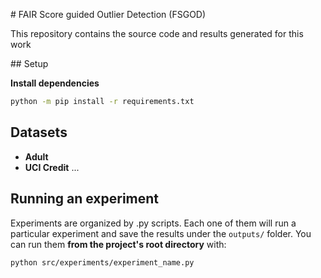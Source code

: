 # FAIR Score guided Outlier Detection (FSGOD)

This repository contains the source code and results generated for this work


## Setup

**Install dependencies**
```bash
python -m pip install -r requirements.txt
```

## Datasets

* **Adult**
* **UCI Credit**
...


## Running an experiment

Experiments are organized by .py scripts. Each one of them will run a particular experiment and save the results under 
the `outputs/` folder. You can run them **from the project's root directory** with:

```
python src/experiments/experiment_name.py
```


